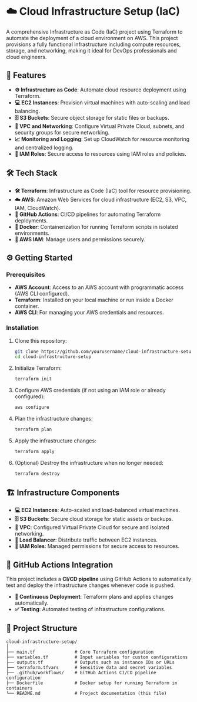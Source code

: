 # ☁️ Cloud Infrastructure Setup (IaC)

A comprehensive Infrastructure as Code (IaC) project using Terraform to automate the deployment of a cloud environment on AWS. This project provisions a fully functional infrastructure including compute resources, storage, and networking, making it ideal for DevOps professionals and cloud engineers.

## 🚀 Features

- **⚙️ Infrastructure as Code**: Automate cloud resource deployment using Terraform.
- **💻 EC2 Instances**: Provision virtual machines with auto-scaling and load balancing.
- **🗄️ S3 Buckets**: Secure object storage for static files or backups.
- **🔌 VPC and Networking**: Configure Virtual Private Cloud, subnets, and security groups for secure networking.
- **📈 Monitoring and Logging**: Set up CloudWatch for resource monitoring and centralized logging.
- **🔑 IAM Roles**: Secure access to resources using IAM roles and policies.

## 🛠️ Tech Stack

- **🛠️ Terraform**: Infrastructure as Code (IaC) tool for resource provisioning.
- **☁️ AWS**: Amazon Web Services for cloud infrastructure (EC2, S3, VPC, IAM, CloudWatch).
- **🔄 GitHub Actions**: CI/CD pipelines for automating Terraform deployments.
- **🐳 Docker**: Containerization for running Terraform scripts in isolated environments.
- **🔐 AWS IAM**: Manage users and permissions securely.

## ⚙️ Getting Started

### Prerequisites

- **AWS Account**: Access to an AWS account with programmatic access (AWS CLI configured).
- **Terraform**: Installed on your local machine or run inside a Docker container.
- **AWS CLI**: For managing your AWS credentials and resources.

### Installation

1. Clone this repository:
    ```bash
    git clone https://github.com/yourusername/cloud-infrastructure-setup.git
    cd cloud-infrastructure-setup
    ```

2. Initialize Terraform:
    ```bash
    terraform init
    ```

3. Configure AWS credentials (if not using an IAM role or already configured):
    ```bash
    aws configure
    ```

4. Plan the infrastructure changes:
    ```bash
    terraform plan
    ```

5. Apply the infrastructure changes:
    ```bash
    terraform apply
    ```

6. (Optional) Destroy the infrastructure when no longer needed:
    ```bash
    terraform destroy
    ```

## 🏗️ Infrastructure Components

- **💻 EC2 Instances**: Auto-scaled and load-balanced virtual machines.
- **🗄️ S3 Buckets**: Secure cloud storage for static assets or backups.
- **🔌 VPC**: Configured Virtual Private Cloud for secure and isolated networking.
- **📡 Load Balancer**: Distribute traffic between EC2 instances.
- **🔑 IAM Roles**: Managed permissions for secure access to resources.

## 🔗 GitHub Actions Integration

This project includes a **CI/CD pipeline** using GitHub Actions to automatically test and deploy the infrastructure changes whenever code is pushed.

- **🔄 Continuous Deployment**: Terraform plans and applies changes automatically.
- **✅ Testing**: Automated testing of infrastructure configurations.

## 📑 Project Structure

```plaintext
cloud-infrastructure-setup/
│
├── main.tf               # Core Terraform configuration
├── variables.tf          # Input variables for custom configurations
├── outputs.tf            # Outputs such as instance IDs or URLs
├── terraform.tfvars      # Sensitive data and secret variables
├── .github/workflows/    # GitHub Actions CI/CD pipeline configuration
├── Dockerfile            # Docker setup for running Terraform in containers
└── README.md             # Project documentation (this file)
